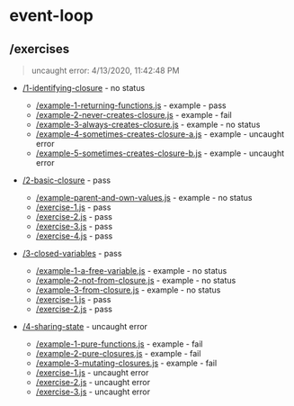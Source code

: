 # event-loop 

## /exercises


> uncaught error: 4/13/2020, 11:42:48 PM 


* [/1-identifying-closure](./1-identifying-closure/REVIEW.md) - no status
  * [/example-1-returning-functions.js](./1-identifying-closure/REVIEW.md#example-1-returning-functionsjs) - example - pass
  * [/example-2-never-creates-closure.js](./1-identifying-closure/REVIEW.md#example-2-never-creates-closurejs) - example - fail
  * [/example-3-always-creates-closure.js](./1-identifying-closure/REVIEW.md#example-3-always-creates-closurejs) - example - no status
  * [/example-4-sometimes-creates-closure-a.js](./1-identifying-closure/REVIEW.md#example-4-sometimes-creates-closure-ajs) - example - uncaught error
  * [/example-5-sometimes-creates-closure-b.js](./1-identifying-closure/REVIEW.md#example-5-sometimes-creates-closure-bjs) - example - uncaught error
* [/2-basic-closure](./2-basic-closure/REVIEW.md) - pass
  * [/example-parent-and-own-values.js](./2-basic-closure/REVIEW.md#example-parent-and-own-valuesjs) - example - no status
  * [/exercise-1.js](./2-basic-closure/REVIEW.md#exercise-1js) - pass
  * [/exercise-2.js](./2-basic-closure/REVIEW.md#exercise-2js) - pass
  * [/exercise-3.js](./2-basic-closure/REVIEW.md#exercise-3js) - pass
  * [/exercise-4.js](./2-basic-closure/REVIEW.md#exercise-4js) - pass

* [/3-closed-variables](./3-closed-variables/REVIEW.md) - pass
  * [/example-1-a-free-variable.js](./3-closed-variables/REVIEW.md#example-1-a-free-variablejs) - example - no status
  * [/example-2-not-from-closure.js](./3-closed-variables/REVIEW.md#example-2-not-from-closurejs) - example - no status
  * [/example-3-from-closure.js](./3-closed-variables/REVIEW.md#example-3-from-closurejs) - example - no status
  * [/exercise-1.js](./3-closed-variables/REVIEW.md#exercise-1js) - pass
  * [/exercise-2.js](./3-closed-variables/REVIEW.md#exercise-2js) - pass
* [/4-sharing-state](./4-sharing-state/REVIEW.md) - uncaught error
  * [/example-1-pure-functions.js](./4-sharing-state/REVIEW.md#example-1-pure-functionsjs) - example - fail
  * [/example-2-pure-closures.js](./4-sharing-state/REVIEW.md#example-2-pure-closuresjs) - example - fail
  * [/example-3-mutating-closures.js](./4-sharing-state/REVIEW.md#example-3-mutating-closuresjs) - example - fail
  * [/exercise-1.js](./4-sharing-state/REVIEW.md#exercise-1js) - uncaught error
  * [/exercise-2.js](./4-sharing-state/REVIEW.md#exercise-2js) - uncaught error
  * [/exercise-3.js](./4-sharing-state/REVIEW.md#exercise-3js) - uncaught error

